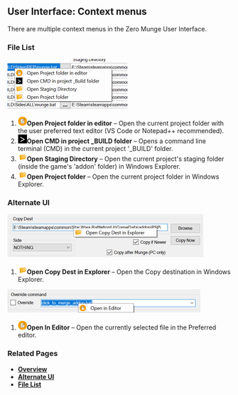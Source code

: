 ## User Interface: Context menus

There are multiple context menus in the Zero Munge User Interface.

### File List 
![File list context menu](images/ui_filelist_context_menu.png)

1. ![](images/TextEditorIcon.png)**Open Project folder in editor** – Open the current project folder with the user preferred text editor (VS Code or Notepad++ recommended).
2. ![](images/CMD.jpg)**Open CMD in project \_BUILD folder** – Opens a command line terminal (CMD) in the current project '_BUILD' folder.
3. ![](images/FolderOpen.png)**Open Staging Directory** – Open the current project's staging folder (inside the game's 'addon' folder) in Windows Explorer.
4. ![](images/FolderOpen.png)**Open Project folder** – Open the current project folder in Windows Explorer.

### Alternate UI 
![Copy dest context menu](images/ui_alt_ui_copy_dest_context_menu.png)

1. ![](images/FolderOpen.png)**Open Copy Dest in Explorer** – Open the Copy destination in Windows Explorer.

![Override command menu](images/ui_override_command_context_menu.png)

1. ![](images/TextEditorIcon.png)**Open In Editor** – Open the currently selected file in the Preferred editor.

### Related Pages

- [**Overview**](topic_ui.html)
- [**Alternate UI**](topic_ui_alternate_ui.html)
- [**File List**](topic_ui_filelist.html)